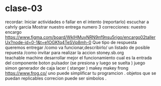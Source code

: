 # clase-03
recordar: Iniciar actividades  o fallar  en el intento (reportarlo)
escuchar a cahrly garcia 
Mostrar nuestro entrega numero 3 
correcciones: 
nuestro encargo https://www.figma.com/board/WklHMuyNRN9nf9nsu5rigo/encargo02tallerUx?node-id=0-1&t=e1OGKfq4TeSVp8mh-0
Que tipo de respuesta queremos entregar /como va funcionar,describirlo/ un listado de posible repuesta /como invitar para realizar la accion 
stoney.sb.org  
teachable machine 
desarrollar mejor el  funcionamiento 
cual es la entrada del componente
boton pulsador (se presiona y luego se  suelta )
juego simon 
generador de caja lacer ( stanger )
makey makey 
frong  https://www.frog.co/
uno puede simplificar tu programcion .
objetos que se puedan replicables 
correcion puede ser simbolos .


